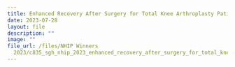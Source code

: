 ```yaml
---
title: Enhanced Recovery After Surgery for Total Knee Arthroplasty Patients
date: 2023-07-28
layout: file
description: ""
image: ""
file_url: /files/NHIP Winners
  2023/c835_sgh_nhip_2023_enhanced_recovery_after_surgery_for_total_knee_arthro.pdf
---
```

